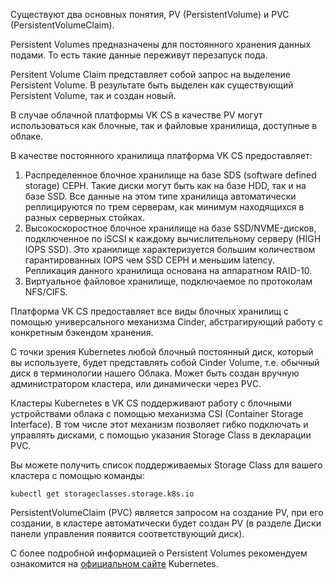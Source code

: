 Существуют два основных понятия, PV (PersistentVolume) и PVC (PersistentVolumeClaim).

Persistent Volumes предназначены для постоянного хранения данных подами. То есть такие данные переживут перезапуск пода. 

Persitent Volume Claim представляет собой запрос на выделение Persistent Volume. В результате быть выделен как существующий Persistent Volume, так и создан новый.

В случае облачной платформы VK CS в качестве PV могут использоваться как блочные, так и файловые хранилища, доступные в облаке. 

В качестве постоянного  хранилища платформа  VK CS предоставляет:
1. Распределенное блочное хранилище на базе SDS (software defined storage) CEPH. Такие диски могут быть как на базе HDD, так и на базе SSD. Все данные на этом типе хранилища автоматически реплицируются по трем серверам, как минимум находящихся в разных серверных стойках.
2. Высокоскоростное блочное хранилище на базе SSD/NVME-дисков, подключенное по iSCSI к каждому вычислительному серверу (HIGH IOPS SSD). Это хранилище характеризуется большим количеством гарантированных IOPS чем SSD CEPH и меньшим latency. Репликация данного хранилища основана на аппаратном RAID-10.
3. Виртуальное файловое хранилище, подключаемое по протоколам NFS/CIFS.

Платформа VK CS предоставляет все виды блочных хранилищ с помощью универсального механизма Cinder, абстрагирующий работу с конкретным бэкендом хранения.

С точки зрения Kubernetes любой блочный постоянный диск, который вы используете, будет представлять собой Cinder Volume, т.е. обычный диск в терминологии нашего Облака. Может быть создан вручную администратором кластера, или динамически через PVC. 

Кластеры Kubernetes в VK CS поддерживают работу с блочными устройствами облака с помощью механизма CSI (Container Storage Interface). В том числе этот механизм позволяет гибко подключать и управлять дисками, с помощью указания Storage Class в декларации PVC.  

Вы можете получить список поддерживаемых Storage Class для вашего кластера с помощью команды:
```
kubectl get storageclasses.storage.k8s.io
```

PersistentVolumeClaim (PVC) является запросом на создание PV, при его создании, в кластере автоматически будет создан PV (в разделе Диски панели управления появится соответствующий диск).

С более подробной информацией о Persistent Volumes рекомендуем ознакомится на [официальном сайте](https://kubernetes.io/docs/concepts/storage/persistent-volumes/) Kubernetes.  